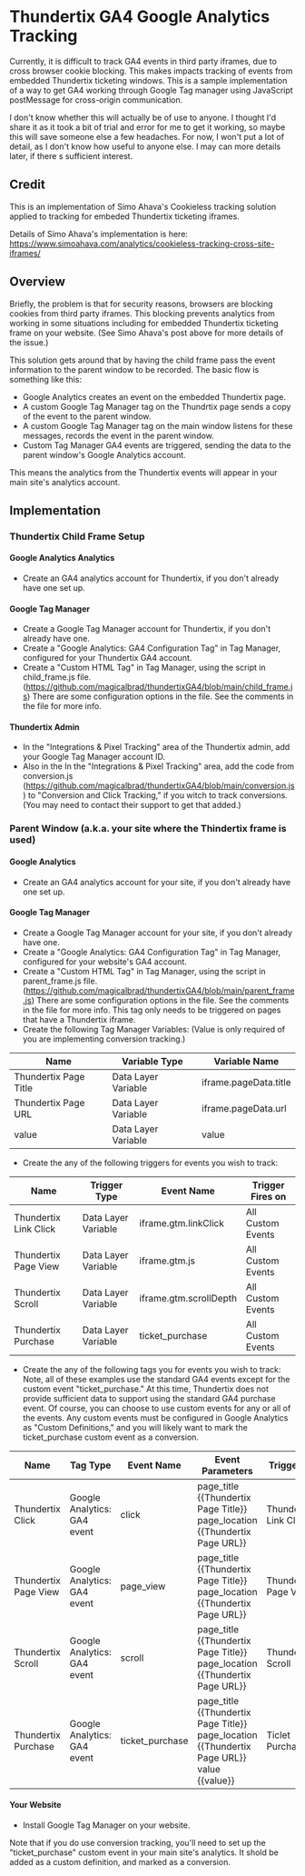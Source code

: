 # Thundertix GA4 Google Analytics Tracking
Currently, it is difficult to track GA4 events in third party iframes, due to cross browser cookie blocking. This makes impacts tracking of events from embedded Thundertix ticketing windows. This is a sample implementation of a way to get GA4 working through Google Tag manager using JavaScript postMessage for cross-origin communication.

I don't know whether this will actually be of use to anyone. I thought I'd share it as it took a bit of trial and error for me to get it working, so maybe this will save someone else a few headaches. For now, I won't put a lot of detail, as I don't know how useful to anyone else. I may can more details later, if there s sufficient interest.

## Credit
This is an implementation of Simo Ahava's Cookieless tracking solution applied to tracking for embeded Thundertix ticketing iframes.

Details of Simo Ahava's implementation is here: https://www.simoahava.com/analytics/cookieless-tracking-cross-site-iframes/

## Overview
Briefly, the problem is that for security reasons, browsers are blocking cookies from third party iframes. This blocking prevents analytics from working in some situations including for embedded Thundertix ticketing frame on your website. (See Simo Ahava's post above for more details of the issue.)

This solution gets around that by having the child frame pass the event information to the parent window to be recorded. The basic flow is something like this:

- Google Analytics creates an event on the embedded Thundertix page.
- A custom Google Tag Manager tag on the Thundrtix page sends a copy of the event to the parent window.
- A custom Google Tag Manager tag on the main window listens for these messages, records the event in the parent window.
- Custom Tag Manager GA4 events are triggered, sending the data to the parent window's Google Analytics account. 

This means the analytics from the Thundertix events will appear in your main site's analytics account. 

## Implementation
### Thundertix Child Frame Setup
#### Google Analytics Analytics
- Create an GA4 analytics account for Thundertix, if you don't already have one set up.
#### Google Tag Manager
- Create a Google Tag Manager account for Thundertix, if you don't already have one.
- Create a "Google Analytics: GA4 Configuration Tag" in Tag Manager, configured for your Thundertix GA4 account.
- Create a "Custom HTML Tag" in Tag Manager, using the script in child_frame.js file. (https://github.com/magicalbrad/thundertixGA4/blob/main/child_frame.js) There are some configuration options in the file. See the comments in the file for more info.
#### Thundertix Admin
- In the "Integrations & Pixel Tracking" area of the Thundertix admin, add your Google Tag Manager account ID.
- Also in the In the "Integrations & Pixel Tracking" area, add the code from conversion.js (https://github.com/magicalbrad/thundertixGA4/blob/main/conversion.js) to "Conversion and Click Tracking," if you witch to track conversions. (You may need to contact their support to get that added.) 

### Parent Window (a.k.a. your site where the Thindertix frame is used)
#### Google Analytics
- Create an GA4 analytics account for your site, if you don't already have one set up.
#### Google Tag Manager
- Create a Google Tag Manager account for your site, if you don't already have one.
- Create a "Google Analytics: GA4 Configuration Tag" in Tag Manager, configured for your website's GA4 account.
- Create a "Custom HTML Tag" in Tag Manager, using the script in parent_frame.js file. (https://github.com/magicalbrad/thundertixGA4/blob/main/parent_frame.js) There are some configuration options in the file. See the comments in the file for more info. This tag only needs to be triggered on pages that have a Thundertix iframe.
- Create the following Tag Manager Variables: (Value is only required of you are implementing conversion tracking.)

| Name | Variable Type | Variable Name |
|---|---|---|
| Thundertix Page Title  | Data Layer Variable | iframe.pageData.title |
| Thundertix Page URL  | Data Layer Variable | iframe.pageData.url |
| value | Data Layer Variable | value |

- Create the any of the following triggers for events you wish to track:

| Name | Trigger Type | Event Name | Trigger Fires on |
|---|---|---|---|
| Thundertix Link Click  | Data Layer Variable | iframe.gtm.linkClick | All Custom Events |
| Thundertix Page View  | Data Layer Variable | iframe.gtm.js | All Custom Events |
| Thundertix Scroll  | Data Layer Variable | iframe.gtm.scrollDepth | All Custom Events | 
| Thundertix Purchase  | Data Layer Variable | ticket_purchase | All Custom Events |

- Create the any of the following tags you for events you wish to track:<br>Note, all of these examples use the standard GA4 events except for the custom event "ticket_purchase." At this time, Thundertix does not provide sufficient data to support using the standard GA4 purchase event. Of course, you can choose to use custom events for any or all of the events. Any custom events must be configured in Google Analytics as "Custom Definitions," and you will likely want to mark the ticket_purchase custom event as a conversion. 

| Name | Tag Type | Event Name | Event Parameters | Triggering |
|---|---|---|---|---|
| Thundertix Click  | Google Analytics: GA4 event | click | page_title {{Thundertix Page Title}}<br>page_location {{Thundertix Page URL}} | Thunderclix Link Click |
| Thundertix Page View  | Google Analytics: GA4 event | page_view | page_title {{Thundertix Page Title}}<br>page_location {{Thundertix Page URL}} | Thunderclix Page View |
| Thundertix Scroll  | Google Analytics: GA4 event | scroll | page_title {{Thundertix Page Title}}<br>page_location {{Thundertix Page URL}} | Thunderclix Scroll |
| Thundertix Purchase  | Google Analytics: GA4 event | ticket_purchase | page_title {{Thundertix Page Title}}<br>page_location {{Thundertix Page URL}}<br>value {{value}} | Ticlet Purchase |

#### Your Website
- Install Google Tag Manager on your website.

Note that if you do use conversion tracking, you'll need to set up the "ticket_purchase" custom event in your main site's analytics. It shold be added as a custom definition, and marked as a conversion.
